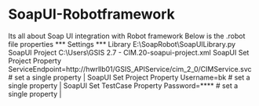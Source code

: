 # SoapUI-Robotframework
Its all about Soap UI integration with Robot framework
Below is the .robot file properties
*** Settings ***
Library           E:\\SoapRobot\\SoapUILibrary.py
SoapUI Project  C:\\Users\\GSIS 2.7 - CIM.20-soapui-project.xml
SoapUI Set Project Property  ServiceEndpoint=http://hwrllb01/GSIS_APIService/cim_2_0/CIMService.svc # set a single property |
SoapUI Set Project Property  Username=bk  # set a single property |
SoapUI Set TestCase Property  Password=****  # set a single property |


